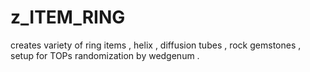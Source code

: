 # z_ITEM_RING

creates variety of ring items , helix , diffusion tubes , rock gemstones ,  setup for TOPs randomization by wedgenum .

